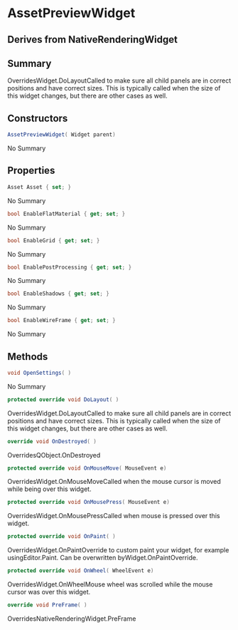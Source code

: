 # AssetPreviewWidget

## Derives from NativeRenderingWidget

## Summary

OverridesWidget.DoLayoutCalled to make sure all child panels are in correct positions and have correct sizes.
This is typically called when the size of this widget changes, but there are other cases as well.
## Constructors

```c#
AssetPreviewWidget( Widget parent) 
```
No Summary
## Properties

```c#
Asset Asset { set; } 
```
No Summary
```c#
bool EnableFlatMaterial { get; set; } 
```
No Summary
```c#
bool EnableGrid { get; set; } 
```
No Summary
```c#
bool EnablePostProcessing { get; set; } 
```
No Summary
```c#
bool EnableShadows { get; set; } 
```
No Summary
```c#
bool EnableWireFrame { get; set; } 
```
No Summary
## Methods

```c#
void OpenSettings( ) 
```
No Summary
```c#
protected override void DoLayout( ) 
```
OverridesWidget.DoLayoutCalled to make sure all child panels are in correct positions and have correct sizes.
This is typically called when the size of this widget changes, but there are other cases as well.
```c#
override void OnDestroyed( ) 
```
OverridesQObject.OnDestroyed
```c#
protected override void OnMouseMove( MouseEvent e) 
```
OverridesWidget.OnMouseMoveCalled when the mouse cursor is moved while being over this widget.
```c#
protected override void OnMousePress( MouseEvent e) 
```
OverridesWidget.OnMousePressCalled when mouse is pressed over this widget.
```c#
protected override void OnPaint( ) 
```
OverridesWidget.OnPaintOverride to custom paint your widget, for example usingEditor.Paint. Can be overwritten byWidget.OnPaintOverride.
```c#
protected override void OnWheel( WheelEvent e) 
```
OverridesWidget.OnWheelMouse wheel was scrolled while the mouse cursor was over this widget.
```c#
override void PreFrame( ) 
```
OverridesNativeRenderingWidget.PreFrame
